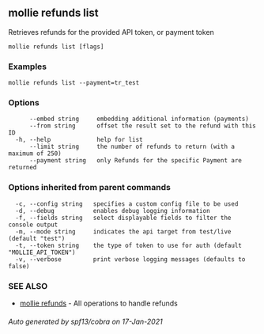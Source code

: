 ## mollie refunds list

Retrieves refunds for the provided API token, or payment token

```
mollie refunds list [flags]
```

### Examples

```
mollie refunds list --payment=tr_test
```

### Options

```
      --embed string     embedding additional information (payments)
      --from string      offset the result set to the refund with this ID
  -h, --help             help for list
      --limit string     the number of refunds to return (with a maximum of 250)
      --payment string   only Refunds for the specific Payment are returned
```

### Options inherited from parent commands

```
  -c, --config string   specifies a custom config file to be used
  -d, --debug           enables debug logging information
  -f, --fields string   select displayable fields to filter the console output
  -m, --mode string     indicates the api target from test/live (default "test")
  -t, --token string    the type of token to use for auth (default "MOLLIE_API_TOKEN")
  -v, --verbose         print verbose logging messages (defaults to false)
```

### SEE ALSO

* [mollie refunds](mollie_refunds.md)	 - All operations to handle refunds

###### Auto generated by spf13/cobra on 17-Jan-2021
